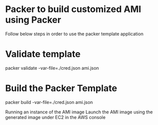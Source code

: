 # Packer to build customized AMI using Packer
Follow below steps in order to use the packer template application

# Validate template
packer validate -var-file=./cred.json ami.json

# Build the Packer Template
packer build -var-file=./cred.json ami.json

Running an instance of the AMI image
Launch the AMI image using the generated image under EC2 in the AWS console
